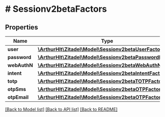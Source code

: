 # # Sessionv2betaFactors

## Properties

Name | Type | Description | Notes
------------ | ------------- | ------------- | -------------
**user** | [**\ArthurHlt\Zitadel\Model\Sessionv2betaUserFactor**](Sessionv2betaUserFactor.md) |  | [optional]
**password** | [**\ArthurHlt\Zitadel\Model\Sessionv2betaPasswordFactor**](Sessionv2betaPasswordFactor.md) |  | [optional]
**webAuthN** | [**\ArthurHlt\Zitadel\Model\Sessionv2betaWebAuthNFactor**](Sessionv2betaWebAuthNFactor.md) |  | [optional]
**intent** | [**\ArthurHlt\Zitadel\Model\Sessionv2betaIntentFactor**](Sessionv2betaIntentFactor.md) |  | [optional]
**totp** | [**\ArthurHlt\Zitadel\Model\Sessionv2betaTOTPFactor**](Sessionv2betaTOTPFactor.md) |  | [optional]
**otpSms** | [**\ArthurHlt\Zitadel\Model\Sessionv2betaOTPFactor**](Sessionv2betaOTPFactor.md) |  | [optional]
**otpEmail** | [**\ArthurHlt\Zitadel\Model\Sessionv2betaOTPFactor**](Sessionv2betaOTPFactor.md) |  | [optional]

[[Back to Model list]](../../README.md#models) [[Back to API list]](../../README.md#endpoints) [[Back to README]](../../README.md)
